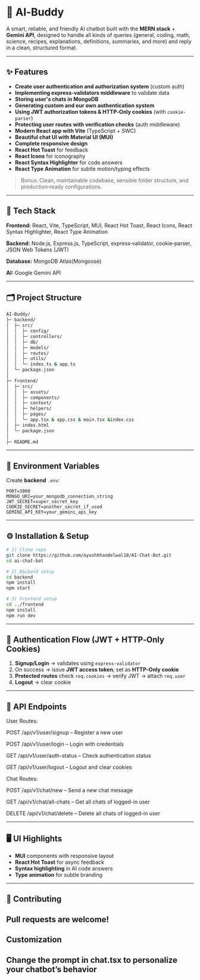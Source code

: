 # 🤖 AI‑Buddy

A smart, reliable, and friendly AI chatbot built with the **MERN stack** + **Gemini API**, designed to handle all kinds of queries (general, coding, math, science, recipes, explanations, definitions, summaries, and more) and reply in a clean, structured format.

---

## ✨ Features

- **Create user authentication and authorization system** (custom auth)
- **Implementing express-validators middleware** to validate data
- **Storing user's chats in MongoDB**
- **Generating custom and our own authentication system**
- **Using JWT authorization tokens & HTTP‑Only cookies** (with `cookie-parser`)
- **Protecting user routes with verification checks** (auth middleware)
- **Modern React app with Vite** (TypeScript + SWC)
- **Beautiful chat UI with Material UI (MUI)**
- **Complete responsive design**
- **React Hot Toast** for feedback
- **React Icons** for iconography
- **React Syntax Highlighter** for code answers
- **React Type Animation** for subtle motion/typing effects

> Bonus: Clean, maintainable codebase, sensible folder structure, and production‑ready configurations.

---

## 🧰 Tech Stack

**Frontend:** React, Vite, TypeScript, MUI, React Hot Toast, React Icons, React Syntax Highlighter, React Type Animation

**Backend:** Node.js, Express.js, TypeScript, express‑validator, cookie‑parser, JSON Web Tokens (JWT)

**Database:** MongoDB Atlas(Mongoose)

**AI:** Google Gemini API

---

## 🗂️ Project Structure

```bash
AI-Buddy/
├─ backend/
│  ├─ src/
│  │  ├─ config/          
│  │  ├─ controllers/     
│  │  ├─ db/          
│  │  ├─ models/           
│  │  ├─ routes/     
│  │  ├─ utils/        
│  │  └─ index.ts & app.ts       
│  └─ package.json
│
├─ frontend/
│  ├─ src/
│  │  ├─ assets/      
│  │  ├─ components/          
│  │  ├─ context/         
│  │  ├─ helpers/             
│  │  ├─ pages/          
│  │  └─ app.tsx & app.css & main.tsx &index.css
│  ├─ index.html
│  └─ package.json
│
├─ README.md

```

---

## 🔐 Environment Variables

Create **backend** `.env`:

```env
PORT=3000
MONGO_URI=your_mongodb_connection_string
JWT_SECRET=super_secret_key
COOKIE_SECRET=another_secret_if_used
GEMINI_API_KEY=your_gemini_api_key

```



---

## ⚙️ Installation & Setup

```bash
# 1) Clone repo
git clone https://github.com/ayushkhandelwal18/AI-Chat-Bot.git
cd ai-chat-bot

# 2) Backend setup
cd backend
npm install
npm start    

# 3) Frontend setup
cd ../frontend
npm install
npm run dev
```



---

## 🔑 Authentication Flow (JWT + HTTP‑Only Cookies)

1. **Signup/Login** → validates using `express-validator`
2. On success → issue **JWT access token**; set as **HTTP‑Only cookie**
3. **Protected routes** check `req.cookies` → verify JWT → attach `req.user`
4. **Logout** → clear cookie



---

## 🧪 API Endpoints 


User Routes:

POST /api/v1/user/signup – Register a new user

POST /api/v1/user/login – Login with credentials

GET /api/v1/user/auth-status – Check authentication status

GET /api/v1/user/logout – Logout and clear cookies

Chat Routes:

POST /api/v1/chat/new – Send a new chat message

GET /api/v1/chat/all-chats – Get all chats of logged-in user

DELETE /api/v1/chat/delete – Delete all chats of logged-in user



---

## 🖥️ UI Highlights

- **MUI** components with responsive layout
- **React Hot Toast** for async feedback
- **Syntax highlighting** in AI code answers
- **Type animation** for subtle branding


---------

## 🤝 Contributing
Pull requests are welcome!
------

## Customization
Change the prompt in chat.tsx to personalize your chatbot’s behavior
--------



